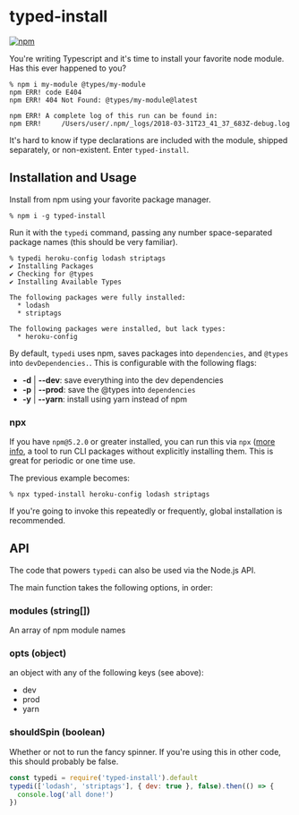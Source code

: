 # typed-install


[![npm](https://img.shields.io/npm/v/typed-install.svg?style=flat-square)](https://www.npmjs.com/package/typed-install)


You're writing Typescript and it's time to install your favorite node module. Has this ever happened to you?

```
% npm i my-module @types/my-module
npm ERR! code E404
npm ERR! 404 Not Found: @types/my-module@latest

npm ERR! A complete log of this run can be found in:
npm ERR!     /Users/user/.npm/_logs/2018-03-31T23_41_37_683Z-debug.log
```

It's hard to know if type declarations are included with the module, shipped separately, or non-existent. Enter `typed-install`.

## Installation and Usage

Install from npm using your favorite package manager.

```
% npm i -g typed-install
```

Run it with the `typedi` command, passing any number space-separated package names (this should be very familiar).

```
% typedi heroku-config lodash striptags
✔ Installing Packages
✔ Checking for @types
✔ Installing Available Types

The following packages were fully installed:
  * lodash
  * striptags

The following packages were installed, but lack types:
  * heroku-config
```

By default, `typedi` uses npm, saves packages into `dependencies`, and `@types` into `devDependencies.`. This is configurable with the following flags:

* **-d** | **--dev**: save everything into the dev dependencies
* **-p** | **--prod**: save the @types into `dependencies`
* **-y** | **--yarn**: install using yarn instead of npm

### npx

If you have `npm@5.2.0` or greater installed, you can run this via `npx` ([more info](https://medium.com/@maybekatz/introducing-npx-an-npm-package-runner-55f7d4bd282b), a tool to run CLI packages without explicitly installing them. This is great for periodic or one time use. 

The previous example becomes:

```
% npx typed-install heroku-config lodash striptags
```

If you're going to invoke this repeatedly or frequently, global installation is recommended.

## API

The code that powers `typedi` can also be used via the Node.js API.

The main function takes the following options, in order:

### modules (string[])

An array of npm module names

### opts (object)

an object with any of the following keys (see above):

* dev
* prod
* yarn

### shouldSpin (boolean)

Whether or not to run the fancy spinner. If you're using this in other code, this should probably be false.

```js
const typedi = require('typed-install').default
typedi(['lodash', 'striptags'], { dev: true }, false).then(() => {
  console.log('all done!')
})
```

